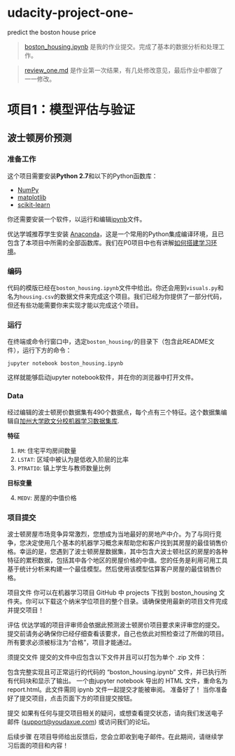 # udacity-project-one-
predict the boston house price

>[boston_housing.ipynb](./boston_housing.ipynb) 是我的作业提交。完成了基本的数据分析和处理工作。

>[review_one.md](./review_one.md) 是作业第一次结果，有几处修改意见，最后作业中都做了一一修改。

# 项目1：模型评估与验证
## 波士顿房价预测

### 准备工作

这个项目需要安装**Python 2.7**和以下的Python函数库：

- [NumPy](http://www.numpy.org/)
- [matplotlib](http://matplotlib.org/)
- [scikit-learn](http://scikit-learn.org/stable/)

你还需要安装一个软件，以运行和编辑[ipynb](http://jupyter.org/)文件。

优达学城推荐学生安装 [Anaconda](https://www.continuum.io/downloads)，这是一个常用的Python集成编译环境，且已包含了本项目中所需的全部函数库。我们在P0项目中也有讲解[如何搭建学习环境](https://github.com/udacity/machine-learning/blob/master/projects_cn/titanic_survival_exploration/README.md)。

### 编码

代码的模版已经在`boston_housing.ipynb`文件中给出。你还会用到`visuals.py`和名为`housing.csv`的数据文件来完成这个项目。我们已经为你提供了一部分代码，但还有些功能需要你来实现才能以完成这个项目。

### 运行

在终端或命令行窗口中，选定`boston_housing/`的目录下（包含此README文件），运行下方的命令：

```jupyter notebook boston_housing.ipynb```

这样就能够启动jupyter notebook软件，并在你的浏览器中打开文件。

### Data

经过编辑的波士顿房价数据集有490个数据点，每个点有三个特征。这个数据集编辑自[加州大学欧文分校机器学习数据集库](https://archive.ics.uci.edu/ml/datasets/Housing).

**特征**

1. `RM`: 住宅平均房间数量
2. `LSTAT`: 区域中被认为是低收入阶层的比率
3. `PTRATIO`: 镇上学生与教师数量比例

**目标变量**

4. `MEDV`: 房屋的中值价格


### 项目提交

波士顿房屋市场竞争异常激烈，您想成为当地最好的房地产中介。为了与同行竞争，您决定使用几个基本的机器学习概念来帮助您和客户找到其房屋的最佳销售价格。幸运的是，您遇到了波士顿房屋数据集，其中包含大波士顿社区的房屋的各种特征的累积数据，包括其中各个地区的房屋价格的中值。您的任务是利用可用工具基于统计分析来构建一个最佳模型。然后使用该模型估算客户房屋的最佳销售价格。

项目文件
你可以在机器学习项目 GitHub 中 projects 下找到 boston_housing 文件夹。你可以下载这个纳米学位项目的整个目录。请确保使用最新的项目文件完成并提交项目！

评估
优达学城的项目评审师会依据此预测波士顿房价项目要求来评审您的提交。提交前请务必确保你已经仔细查看该要求，自己也依此对照检查过了所做的项目。所有要求必须被标注为“合格”，项目才能通过。

须提交文件
提交的文件中应包含以下文件并且可以打包为单个 .zip 文件：

包含完整实现且可正常运行的代码的 “boston_housing.ipynb” 文件，并已执行所有代码块和显示了输出。
一个由jupyter notebook 导出的 HTML 文件，重命名为 report.html。此文件需同 ipynb 文件一起提交才能被审阅。
准备好了！
当你准备好了提交项目，点击页面下方的项目提交按钮。

提交
如果有任何与提交项目相关的疑问，或想查看提交状态，请向我们发送电子邮件 (support@youdaxue.com) 或访问我们的论坛。

后续步骤
在项目导师给出反馈后，您会立即收到电子邮件。在此期间，请继续学习后面的项目和内容！

